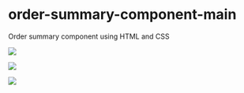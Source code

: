 # order-summary-component-main
  Order summary component using HTML and CSS
  
![](./design/desktop-design.jpg)

![](./design/desktop-preview.jpg)

![](./design/mobile-design.jpg)
